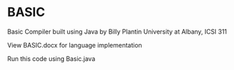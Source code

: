 # BASIC
Basic Compiler built using Java
by Billy Plantin
University at Albany, ICSI 311

View BASIC.docx for language implementation

Run this code using Basic.java
